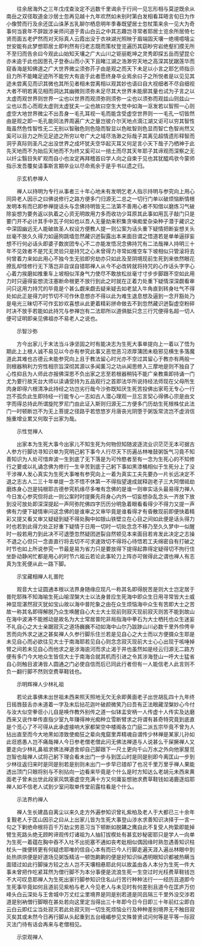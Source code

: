 <!-- { "loadSidebar": true } -->
　　往余居海外之三年戊戌查汝定不远数千里谒余于行间一见忘形相与莫逆既余从南岳之双径取道金沙居士忽再见越十九年欢然如未别时第白发相看耳晤言旬日为作小像赞而行及余还匡山诛茅五乳聊尔栖息明年季春既望居士忽杖策来余一见大为奇事何当衰年不辞跋涉亲师问道于青山白云之中其志趣岂寻常者耶居士览余所居倚七贤而面五老俨然而对天际真人云霞出没于衣袂湖光照映于眉端固天壤一绝境噫嘻尘世安能有此梦想耶居士即判然有归老志既而策杖登览遍历其窈眇穷岩绝壑扪摸无所不至归而告余曰今观此山始知天壤之广大山川之钜丽乾坤之灵秀即探五岳而望昆仑亦未逾于此也因思孔子登泰山而小天下且睹江湖之浩渺穷天地之高深其犹踞莲华而窥香海是知佛道之广大世界微尘须弥芥子由是观之而天下未足以小言之耶乞师指示目力所不能睹足迹所不能穷大有逾于此者愿终身卒业焉余曰子之所悦者是以见见其迹未尝离见而识其微也其所见者相未尝离相以观其妙也语曰自大视细者不尽自细视大者不明若离见相而洞达其幽微则须弥未足尽其大世界未能廓其量也试为子言之以太虚而观世界则世界一尘也以世界而观须弥则须弥一尘也以须弥而观兹山则兹山一尘也以吾心而观太虚则太虚犹夫一尘也故曰空生大觉中如海一沤发若以智照一心则虚空大地世界微尘不出吾身一毛孔耳视一毛而能含受虚空世界则一一毛孔一切皆然由是观之即一毛孔能同法界周遍广大之量岂彼介尔天地点滴江湖又讵可以穷其智性哉虽然色性智性无二无别以智融色则色隐而智显以色昡智则色显而智亡色智尚然又奚可以目力之所见足迹之所穷以夸广大之域尽浩渺之际哉子其离见超情遗形释智而洞乎真际则圣凡之出没世界之成坏犹夫空华起灭耳又何足言小天下哉子乃栖神于此先天地而不为始后天地而不为终又奚可以一掊土而尽其天年耶子其谛观而深察之无以纤尘翳目失旷观而自小也汝定再拜稽首曰学人向之自束于见也其犹醯鸡欤今蒙师指示发吾覆矣请事斯言期卒业以尽命焉余于是乎书以遗之归。

　　示玄机参禅人

　　禅人以持明为专行从事者三十年心地未有发明乞老人指示持明与参究向上用心同异老人因示之曰佛说修行之路方便多门归源无二总之一切行门单以破烦恼断情根发明本有而已即参禅提话头与念佛持明皆无二法第不善用心者不知借以磨炼习气破除妄想为要务返以执着之心资无明故用力多而收功少耳原其此事如用瓦子敲门只是要门开不必计其手中瓦子何如也以吾人无量劫来积集贪嗔痴爱杂染种子潜于藏识之中深固幽远无人能破故圣人权设方便教人提一则公案为话头重下疑情把断妄想关头丝毫不放久久得力如逼狗跳墙忽然藏识迸裂露出本来面目谓之悟道若是单单逼拶妄想不行何必话头即婆子数炭团专心不二亦能发悟况念佛持咒有二法哉禅人持明三十年不见效者不是咒无灵验只是持咒之心未曾得力寻常如推空车下坡相似只管滚将去何曾着力来如此用心不独今生无验即穷劫亦只如此及至阴境现前生死到来依然眼花撩乱却怪修行无下落岂非自误自错耶禅人从今不必改转就将持咒的心作话头字字心心着力挨磨如推重车上坡相似浑身气力使尽不敢放松丝毫寸寸步步脚跟不空如此用力时只逼得妄想流注塞断命根更不放行到此之时就在正着力处重下疑情深深觑看审问只这用力持咒的毕竟是个甚么觑来觑去疑来疑去如老鼠入牛角直到转身吐气不得处如此正是得力时节切不可作休息想亦不得以此为难生退息想及逼到一念开豁处乃是电光三昧切不可作玄妙欢喜想从此更着精彩拼命做去不到忽然藏识迸裂虚空粉碎时决不放手若能如此持咒与参禅岂有二法耶所以道俱胝只念三行咒便得名超一切人便可证明即亲见佛祖亦不易老人之说也。

　　示智沙弥

　　方今出家儿于末法当斗诤坚固之时有能决志为生死大事单提向上一着以了悟为期此上上根人诚不易见以今亦有参究此事又恶觉恶习浓厚蒲团未稳邪见横生多落魔道此其难也古德云未能参究向上且于教法留心时光亦不空过其留心于教亦有两般一则根器稍利力穷性相宗旨深彻其源以多闻薰习之功从闻思修入三摩地是则不独自了心性抑且为人师此亦报佛深恩不负出家之志至若根器稍钝不能广亲教乘即持诵一门尤为要行故天台大师以读诵受持为五品观行之首即法华所说持经法师现在父母所生肉身即得六根清净此持经之功岂劣行哉今沙弥既知厌生死苦投佛出家苟无专心一行岂不孤负此生即持经一行能专心一志如古人潜心理观一旦忘言契心得佛心宗是由文字而得总持此所谓旋陀罗尼门由此证入斯则归源无二方便多门历劫生死根株仗此法门一时顿断岂不为无上菩提之径路乎若悠悠岁月唐丧光阴堕于粥饭常流岂不虚消信施重增业累又何取于出家为哉。

　　示性觉禅人

　　出家本为生死大事今出家儿不知生死为何物但知随波逐流业识茫茫无本可据古人参方行脚访寻知识单为究明己躬下事今人行尽天下历遍丛林唯鼓粥饭气习竟不知善知识为人处可惜奔波一生到底了无下落是为可怜愍者至有一念为生死心的不知修行之要或以礼诵念佛为修行一生辛苦到底于己躬下事如黑漆桶相似于生死分上了没干涉禅人发心真实为生死大事唯有参究向上一着为真实工夫先要办一片长远决定不退之志古人二三十年单提一念不悟不休第一不得指望速成就释迦老子三大阿僧祗劫磨炼身心岂是钝根耶古德参究机缘尽多唯有念佛的是谁一则审实话头最易得力禅人今日发心参究但将此一则公案时时提撕先将身心内外一切妄想杂乱念头一齐放下放到没可放处即深深提起一声阿弥陀佛四字历历分明急着眼看看得少不得力又提一声佛有力便下疑情审问这念佛的是谁审之又审毕竟是谁看得才有昏散现前即便快着精彩又提又看又审又疑疑到疑不得处胸中如银山铁壁立在心目之间如此便是话头得力时也若到此得力处正好重下疑情于日用一切时一切处念念不移乃至久久梦中一似醒时一般若用力到此决不可退堕忽然疑团迸裂自然顿见本来面目若肯发此决定之志操不退之心但只一念直直行将去切不可求速效切不得将心待悟若工夫绵密自有打破之时节也如上所说参究一节最是易为省力只是要放得下提得起靠得定疑得切不拘行住坐卧动静闲忙都是用心的时节六祖云若论此事轮刀上阵亦可做得此之谓也禅人有志真为生死便从此一路下脚。

　　示宝藏相禅人礼普陀

　　观音大士证圆通本根以法界身随缘应现凡一称其名即得脱苦是则大士岂定居于普陀耶殊不知海喻生死山喻涅槃大士以法身普应生死海中即众生日用寻常皆大士威神显现湛然寂灭犹如宝山故以海中普陀象之由在众生烦恼海中众生有苦即大士之苦故一称其名即得解脱乃众生唤醒自心大士大士现前则寂灭现前寂灭则苦不能到故山在海中波涛不能撼动是故名为大士常居普陀非局指海中拳石为大士栖托也众生迷妄不礼自心之大士亲踞寂灭之道场巍巍不动如海中山尔乃跋踄山川必数千里外伶俜辛苦而向外求之迷之甚矣禅人久参行脚乐住兰若是见自心之大士而以方便摄众生耶是未见自心而必欲往见大士于南海耶若见自心则念念寂灭现前大士心心出现于咳唾掉臂之间若未见自心而他求之是涉海逾河而求止渴于井也虽然如是经云归源无二路方便有多门今大地众生皆信大士于南海合就其机而引进之令其涉海登山一呼大士猛省自心则触目波涛皆人圆通之门必使自信而后已同此行者但有一人能信老人此言则不负一翻行脚不然则空费草鞋钱也。

　　示明辉禅人少林礼祖

　　若论此事佛未出世祖未西来照天照地无欠无余即黄面老子出世胡乱四十九年终日摇唇鼓舌亦未道着一字及末后拈花迦叶破颜微笑乃曰吾有正法眼藏涅槃妙心今付与汝大似空拳诳小儿自是唤作教外别传之道一似钵盂安柄一人传虚十人传实及达磨西来又说作单传直指少室九年赚得神光痴种立雪断臂求之将谓有甚奇特究竟到底直是个觅心了不可得从此承虚接响大家都架空中楼阁各立门庭二派五宗毕竟不曾为人拈出直至而今大地黑如漆致使痴狂之辈向鬼窟里弄精魂自谓传少林禅是某家儿孙如此诳惑愚人岂不痛哉禅人今日参老僧老僧此问无佛法禅道与人说甚么干屎撅禅人又要走向少林礼鼻祖求佛法禅道舍却自己脚跟下一尺土更向千山万水之外向他家屋觅岂智也哉禅人试将己躬下理会看未出门一步与到匡山时是同是别即今离匡山一步到少林往返归来时是同是别若是别则未出门一步早已错却了也况千里万里乎禅人果能透出顶门只眼将别与不别拈向一边看来毕竟是个什么是时方知达么老胡元未西来黄面老子曾未出世此段家风筑塞虚空充满十方又何庸妄想驰求费草鞋钱如渴鹿逐焰耶禅人如不信老人试到少室问取单传堂前露柱看是个什么。

　　示法界约禅人

　　禅人生长建昌自离尘以来久走方外遍参知识曾礼紫柏及老人于大都已三十余年复觐老人于匡山因示之曰从上出家儿皆为生死大事登山涉水求善知识决择于一言一句之下剿绝命根将百千万劫尘劳恶习当下顿断如脱韝之鹰自此不复受人拘絷即能掉臂生死路头绝无顾盻谛观传灯诸祖为人抽钉拔楔处有甚玄妙秘密耶只是学人一向单为生死一着蕴在胸中吞不入吐不出扼塞不通如丧考妣相似偶因缘时熟忽遇善知识柱杖头一拨便转更有何疑虑耶唯的信自心本有而已今人行脚走遍天涯入遍丛林眼中到处热烘烘便是好道场见粥饭精洁一顿饱齁齁的便是好知识纵遇明眼知识都被热瞒当面错过如此行脚操方较之古人岂不天壤相悬耶此何以故盖由各人本分为生死一件大事未曾把作吃紧耳然为僧行脚不为本分事便是流浪生死一生空过时光枉费草鞋钱岂不大可叹息耶禅人为生死出家行脚参知识住名山行苦行种种法行一一经历且道即今生死事毕竟如何且道前见紫柏与老人今见老人与未见时有何差别且道今在匡庐万仞峰头白云深处与王舍城中万丈红尘里境界是同是别若道是同且隔三千里外没交涉若道是别衲僧行脚眼在甚处若向这里定当得出三十年即今日今日即三十年前红尘即白云白云即红尘当处寂灭若此处寂灭则一切生死烦恼业行及种种差别境界无不触目寂灭矣其或未然今日再行脚从头起重到五台峨嵋参见文殊普贤试问何等是平等一际寂灭法门待有话会再来与老僧相见。

　　示崇观禅人

